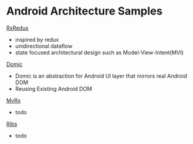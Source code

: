 # Android Architecture Samples

[RxRedux](https://github.com/freeletics/RxRedux)
- inspired by redux
- unidirectional dataflow
- state focused architectural design such as Model-View-Intent(MVI)

[Domic](https://github.com/lyft/domic)
- Domic is an abstraction for Android UI layer that mirrors real Android DOM
- Reusing Existing Android DOM

[MvRx](https://github.com/airbnb/MvRx/)
- todo

[Ribs](https://github.com/uber/RIBs)
- todo
